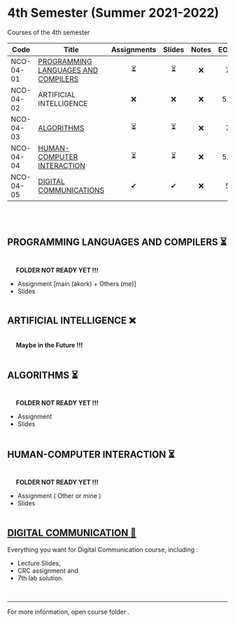 # 4th Semester (Summer 2021-2022)

Courses of the 4th semester

| Code      | Title                                | Assignments | Slides | Notes | ECTS |
| --------- | ------------------------------------ | :---------: | :----: | :---: | :---: | 
| NCO-04-01 | [PROGRAMMING LANGUAGES AND  COMPILERS](https://github.com/tsingi-chris/CSD-Auth/tree/main/4th%20Semester#programming-languages-and-compilers-) |      ⏳    | ⏳    | ❌    | 7    | 
| NCO-04-02 | ARTIFICIAL INTELLIGENCE              |      ❌    | ❌    | ❌    | 5.5  | 
| NCO-04-03 | [ALGORITHMS](https://github.com/tsingi-chris/CSD-Auth/tree/main/4th%20Semester#algorithms-)                           |      ⏳    | ⏳    | ❌    | 7    | 
| NCO-04-04 | [HUMAN-COMPUTER INTERACTION](https://github.com/tsingi-chris/CSD-Auth/tree/main/4th%20Semester#human-computer-interaction-)           |      ⏳    | ⏳    | ❌    | 5.5  | 
| NCO-04-05 | [DIGITAL COMMUNICATIONS](https://github.com/tsingi-chris/CSD-Auth/tree/main/4th%20Semester#digital-communications-)               |      ✔     | ✔     | ❌    | 5    | 
 
<br /><br />

## PROGRAMMING LANGUAGES AND COMPILERS ⏳

<br />&nbsp;&nbsp;&nbsp;&nbsp;&nbsp;**FOLDER NOT READY YET !!!**
- Assignment [main (akork) + Others (me)] 
- Slides <br /><br />

## ARTIFICIAL INTELLIGENCE ❌

<br />&nbsp;&nbsp;&nbsp;&nbsp;&nbsp;**Maybe in the Future !!!**<br /><br />


## ALGORITHMS ⏳

<br />&nbsp;&nbsp;&nbsp;&nbsp;&nbsp;**FOLDER NOT READY YET !!!**
- Assignment 
- Slides <br /><br />

## HUMAN-COMPUTER INTERACTION ⏳

<br />&nbsp;&nbsp;&nbsp;&nbsp;&nbsp;**FOLDER NOT READY YET !!!**
- Assignment ( Other or mine )
- Slides <br /><br />

## [DIGITAL COMMUNICATION 📂](https://github.com/tsingi-chris/CSD-Auth/tree/main/4th%20Semester/Digital%20Communications)

Everything you want for Digital Communication course, including :
* Lecture Slides,
* CRC assignment and
* 7th lab solution.

<br />

<hr />
For more information, open course folder .


